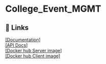 # College_Event_MGMT
 
## 🔗 Links
[[Documentation]](https://drive.google.com/file/d/1QdpHJKO1Ual06qpYKFonto_jaVVB3giY/view?usp=sharing) <br/>
[[API Docs]]( https://documenter.getpostman.com/view/10310780/UyxdLpa8#163b11e0-52ac-4219-af5a-b5eead0455b7) <br/>
[[Docker hub Server image]](https://hub.docker.com/repository/docker/shreyankb/event_management_server) <br/>
[[Docker hub Client image]](https://hub.docker.com/repository/docker/shreyankb/event_management_client) <br/>
